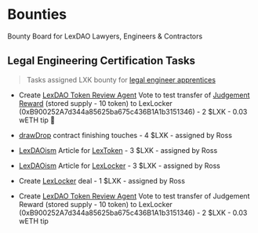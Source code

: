 # Bounties
Bounty Board for LexDAO Lawyers, Engineers &amp; Contractors

## Legal Engineering Certification Tasks
> Tasks assigned LXK bounty for [legal engineer apprentices](https://github.com/lexDAO/Legal-Engineers)

* Create [LexDAO Token Review Agent](https://mainnet.aragon.org/#/lexdaotokenreview/0x06b146e04355caa9ac54d6a1f98b743648805b94/) Vote to test transfer of [Judgement Reward](https://etherscan.io/address/0x91ea83d652e83cafabf49e6c602f2ebd3f6eead9#writeContract) (stored supply - 10 token) to LexLocker (0xB900252A7d344a85625ba675c436B1A1b3151346) - 2 $LXK - 0.03 wETH tip 🏹

* [drawDrop](https://github.com/lexDAO/dripDrop/blob/drip-dividend/contracts/MemberDrawDropFactory.sol) contract finishing touches - 4 $LXK - assigned by Ross
* [LexDAOism](https://medium.com/lexdaoism) Article for [LexToken](https://github.com/lexDAO/LexToken) - 3 $LXK - assigned by Ross
* [LexDAOism](https://medium.com/lexdaoism) Article for [LexLocker](https://github.com/lexDAO/LexLocker) - 3 $LXK - assigned by Ross
* Create [LexLocker](https://etherscan.io/address/0xB900252A7d344a85625ba675c436B1A1b3151346#writeContract) deal - 1 $LXK - assigned by Ross
* Create [LexDAO Token Review Agent](https://mainnet.aragon.org/#/lexdaotokenreview/0x06b146e04355caa9ac54d6a1f98b743648805b94/) Vote to test transfer of Judgement Reward (stored supply - 10 token) to LexLocker (0xB900252A7d344a85625ba675c436B1A1b3151346) - 2 $LXK - 0.03 wETH tip
